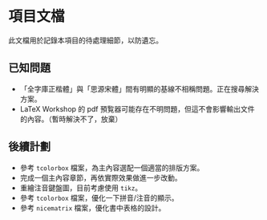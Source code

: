 # 項目文檔

此文檔用於記錄本項目的待處理細節，以防遺忘。

## 已知問題

- 「全字庫正楷體」與「思源宋體」間有明顯的基線不相稱問題。正在搜尋解決方案。
- LaTeX Workshop 的 pdf 預覧器可能存在不明問題，但這不會影響輸出文件的內容。（暫時解決不了，放棄）

## 後續計劃

- 參考 `tcolorbox` 檔案，為主內容選配一個適當的排版方案。
- 完成一個主內容章節，再依實際效果做進一步改動。
- 重繪注音鍵盤圖，目前考慮使用 `tikz`。
- 參考 `tcolorbox` 檔案，優化一下拼音/注音的顯示。
- 參考 `nicematrix` 檔案，優化書中表格的設計。
